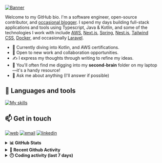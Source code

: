[![Banner](https://raw.githubusercontent.com/wilfriedago/wilfriedago/main/assets/1.png)][website]

Welcome to my GitHub bio. I'm a software engineer, open-source contributor, and [occasional blogger][blog]. I spend my days building full-stack applications and tools using Typescript, Java & Kotlin, and some of the technologies I work with include [AWS](https://aws.amazon.com/fr/), [Next.js](https://nextjs.org/), [Spring](https://spring.io/), [Nest.js](https://nestjs.com/), [Tailwind CSS](https://github.com/tailwindlabs/tailwindcss), [Docker](https://www.docker.com/), and occasionally [Laravel](https://laravel.com/).

- 🔭 Currently diving into Kotlin, and AWS certifications.
- 👯 Open to new work and collaboration opportunities.
- ✍️ I express my thoughts through writing to refine my ideas.
- 🧠 You'll often find me digging into my **second-brain** folder on my laptop—it's a handy resource!
- 💬 Ask me about anything (I'll answer if possible)

## 🎨 Languages and tools

[![My skills](https://skillicons.dev/icons?i=typescript,js,nodejs,nest,java,kotlin,spring,python,fastapi,django,aws,docker,vscode,idea,tailwind&perline=15)](https://wilfriedago.dev/about#skills)

## 📫 Get in touch
[![web](https://img.shields.io/badge/WEBSITE-12100E?logo=google-earth&color=282A36)][website]
[![email](https://img.shields.io/badge/MAIL-12100E?logo=mailgun&color=282A36)][mail]
[![linkedin](https://img.shields.io/badge/LINKEDIN-12100E?logo=linkedin&color=282A36)][linkedin]


<details>
  <summary><b>📊 GitHub Stats</b></summary>
	<br/>
	<p align="left">
		<img width="49.5%" src="https://github-readme-stats.vercel.app/api?username=wilfriedago&show_icons=true&count_private=true&title_color=10b981&icon_color=10b981&theme=react&hide_border=true&rank_icon=github" />
		<img width="49.5%" src="https://streak-stats.demolab.com/?user=wilfriedago&hide_border=true&theme=react&ring=10b981&fire=fff&currStreakNum=fff&sideLabels=10b981&currStreakLabel=10b981&sideNums=fff" />
	</p>
</details>

<details>
  <summary><b>📅 Recent Github Activity</b></summary>
	<br>

<!--RECENT_ACTIVITY:last_update-->
Last Updated: Tuesday, November 12th, 2024, 4:17:07 AM
<!--RECENT_ACTIVITY:last_update_end-->

<!--RECENT_ACTIVITY:start-->
1. 🔱 Forked [wilfriedago/hledger](https://github.com/wilfriedago/hledger) from [simonmichael/hledger](https://github.com/simonmichael/hledger)<br>
2. ⭐ Starred [simonmichael/hledger](https://github.com/simonmichael/hledger)<br>
3. ⭐ Starred [simonmichael/hledger_site](https://github.com/simonmichael/hledger_site)<br>
4. 🔱 Forked [wilfriedago/ledger-obsidian](https://github.com/wilfriedago/ledger-obsidian) from [tgrosinger/ledger-obsidian](https://github.com/tgrosinger/ledger-obsidian)<br>
5. ⭐ Starred [tgrosinger/ledger-obsidian](https://github.com/tgrosinger/ledger-obsidian)<br>
<!--RECENT_ACTIVITY:end-->
</details>

<details>
  <summary><b>🕐 Coding activity (last 7 days)</b></summary>
	<br>

<!--START_SECTION:waka-->

```python
Total Time: 43 hrs 41 mins

Java            12 hrs 31 mins  ███████░░░░░░░░░░░░░░░░░░   28.28 %
TypeScript      8 hrs 22 mins   ████▓░░░░░░░░░░░░░░░░░░░░   18.89 %
Other           36 mins         ▒░░░░░░░░░░░░░░░░░░░░░░░░   01.36 %
```

<!--END_SECTION:waka-->
</details>

[website]: https://wilfriedago.dev
[linkedin]: https://linkedin.com/in/wilfriedago
[blog]: https://wilfriedago.dev/blog
[mail]: mailto:me@wilfriedago.dev

